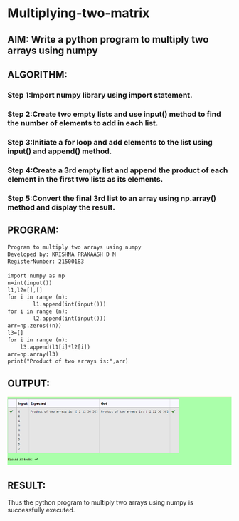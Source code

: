 # Multiplying-two-matrix

## AIM: Write a python program to multiply two arrays using numpy

## ALGORITHM:

### Step 1:Import numpy library using import statement.

### Step 2:Create two empty lists and use input() method to find the number of elements to add in each list.

### Step 3:Initiate a for loop and add elements to the list using input() and append() method.

### Step 4:Create a 3rd empty list and append the product of each element in the first two lists as its elements.

### Step 5:Convert the final 3rd list to an array using np.array() method and display the result.

## PROGRAM: 
```
Program to multiply two arrays using numpy
Developed by: KRISHNA PRAKAASH D M
RegisterNumber: 21500183

import numpy as np
n=int(input())
l1,l2=[],[]
for i in range (n):
        l1.append(int(input()))
for i in range (n):
        l2.append(int(input()))
arr=np.zeros((n))
l3=[]
for i in range (n):
    l3.append(l1[i]*l2[i])
arr=np.array(l3)
print("Product of two arrays is:",arr)
```

## OUTPUT:
![Output](AAAQ.png)

## RESULT:
Thus the python program to multiply two arrays using numpy is successfully executed.
